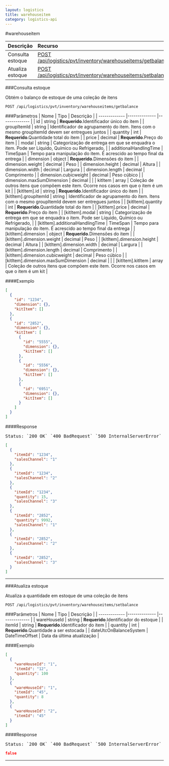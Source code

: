 ```yaml
---
layout: logistics
title: warehouseitem
category: logistics-api
---
```


#warehouseitem


| Descrição     | Recurso     |
| ------------- |:------------|
| Consulta estoque| [POST /api/logistics/pvt/inventory/warehouseitems/getbalance](#consulta-estoque) |
| Atualiza estoque| [POST /api/logistics/pvt/inventory/warehouseitems/setbalance](#atualiza-estoque) |

###Consulta estoque

Obtém o balanço de estoque de uma coleção de itens

```
POST /api/logistics/pvt/inventory/warehouseitems/getbalance
```

###Parâmetros
| Nome           | Tipo           | Descrição     |
| -------------  |--------------  |-------------- |
| id    | string     | **Requerido**.Identificador único do item |
| groupItemId    | string     | Identificador de agrupamento do item. Itens com o mesmo groupItemId devem ser entregues juntos |
| quantity    | int     | **Requerido**.Quantidade total do item |
| price    | decimal     | **Requerido**.Preço do item |
| modal    | string     | Categorização de entrega em que se enquadra o item. Pode ser Líquido, Químico ou Refrigerado, |
| additionalHandlingTime    | TimeSpan     | Tempo para manipulação do item. É acrescido ao tempo final da entrega |
| dimension    | object     | **Requerido**.Dimensões do item |
| dimension.weight    | decimal     | Peso |
| dimension.height    | decimal     | Altura |
| dimension.width    | decimal     | Largura |
| dimension.length    | decimal     | Comprimento |
| dimension.cubicweight    | decimal     | Peso cúbico |
| dimension.maxSumDimension    | decimal     |  |
| kitItem    | array     | Coleção de outros itens que compõem este item. Ocorre nos casos em que o item é um kit |
| [kitItem].id    | string     | **Requerido**.Identificador único do item |
| [kitItem].groupItemId    | string     | Identificador de agrupamento do item. Itens com o mesmo groupItemId devem ser entregues juntos |
| [kitItem].quantity    | int     | **Requerido**.Quantidade total do item |
| [kitItem].price    | decimal     | **Requerido**.Preço do item |
| [kitItem].modal    | string     | Categorização de entrega em que se enquadra o item. Pode ser Líquido, Químico ou Refrigerado, |
| [kitItem].additionalHandlingTime    | TimeSpan     | Tempo para manipulação do item. É acrescido ao tempo final da entrega |
| [kitItem].dimension    | object     | **Requerido**.Dimensões do item |
| [kitItem].dimension.weight    | decimal     | Peso |
| [kitItem].dimension.height    | decimal     | Altura |
| [kitItem].dimension.width    | decimal     | Largura |
| [kitItem].dimension.length    | decimal     | Comprimento |
| [kitItem].dimension.cubicweight    | decimal     | Peso cúbico |
| [kitItem].dimension.maxSumDimension    | decimal     |  |
| [kitItem].kitItem    | array     | Coleção de outros itens que compõem este item. Ocorre nos casos em que o item é um kit |


####Exemplo
```json
[
  {
    "id": "1234",
    "dimension": {},
    "kitItem": []
  },
  {
    "id": "2852",
    "dimension": {},
    "kitItem": [
      {
        "id": "5555",
        "dimension": {},
        "kitItem": []
      },
      {
        "id": "5556",
        "dimension": {},
        "kitItem": []
      },
      {
        "id": "6951",
        "dimension": {},
        "kitItem": []
      }
    ]
  }
]
```




####Response

<pre class="headers">
Status: `200 OK` `400 BadRequest` `500 InternalServerError` 
</pre>

```json
[
  {
    "itemId": "1234",
    "salesChannel": "1"
  },
  {
    "itemId": "1234",
    "salesChannel": "2"
  },
  {
    "itemId": "1234",
    "quantity": 15,
    "salesChannel": "3"
  },
  {
    "itemId": "2852",
    "quantity": 9992,
    "salesChannel": "1"
  },
  {
    "itemId": "2852",
    "salesChannel": "2"
  },
  {
    "itemId": "2852",
    "salesChannel": "3"
  }
]
```
---

###Atualiza estoque

Atualiza a quantidade em estoque de uma coleção de itens

```
POST /api/logistics/pvt/inventory/warehouseitems/setbalance
```

###Parâmetros
| Nome           | Tipo           | Descrição     |
| -------------  |--------------  |-------------- |
| wareHouseId    | string     | **Requerido**.Identificador do estoque |
| itemId    | string     | **Requerido**.Identificador do item |
| quantity    | int     | **Requerido**.Quantidade a ser estocada |
| dateUtcOnBalanceSystem    | DateTimeOffset     | Data da última atualização |


####Exemplo
```json
[
  {
    "wareHouseId": "1",
    "itemId": "12",
    "quantity": 100
  },
  {
    "wareHouseId": "1",
    "itemId": "45",
    "quantity": 8
  },
  {
    "wareHouseId": "2",
    "itemId": "45"
  }
]
```




####Response

<pre class="headers">
Status: `200 OK` `400 BadRequest` `500 InternalServerError` 
</pre>

```json
false
```
---

